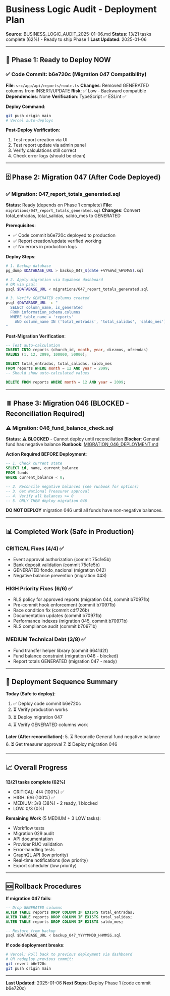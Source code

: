 # Business Logic Audit - Deployment Plan

**Source**: BUSINESS_LOGIC_AUDIT_2025-01-06.md
**Status**: 13/21 tasks complete (62%) - Ready to ship Phase 1
**Last Updated**: 2025-01-06

---

## 🚢 Phase 1: Ready to Deploy NOW

### ✅ Code Commit: b6e720c (Migration 047 Compatibility)

**File**: `src/app/api/reports/route.ts`
**Changes**: Removed GENERATED columns from INSERT/UPDATE
**Risk**: ✅ Low - Backward compatible
**Dependencies**: None
**Verification**: TypeScript ✅ ESLint ✅

**Deploy Command**:
```bash
git push origin main
# Vercel auto-deploys
```

**Post-Deploy Verification**:
1. Test report creation via UI
2. Test report update via admin panel
3. Verify calculations still correct
4. Check error logs (should be clean)

---

## 🗄️ Phase 2: Migration 047 (After Code Deployed)

### ✅ Migration: 047_report_totals_generated.sql

**Status**: Ready (depends on Phase 1 complete)
**File**: `migrations/047_report_totals_generated.sql`
**Changes**: Convert total_entradas, total_salidas, saldo_mes to GENERATED

**Prerequisites**:
- ✅ Code commit b6e720c deployed to production
- ✅ Report creation/update verified working
- ✅ No errors in production logs

**Deploy Steps**:
```bash
# 1. Backup database
pg_dump $DATABASE_URL > backup_047_$(date +%Y%m%d_%H%M%S).sql

# 2. Apply migration via Supabase dashboard
# OR via psql:
psql $DATABASE_URL < migrations/047_report_totals_generated.sql

# 3. Verify GENERATED columns created
psql $DATABASE_URL -c "
  SELECT column_name, is_generated
  FROM information_schema.columns
  WHERE table_name = 'reports'
    AND column_name IN ('total_entradas', 'total_salidas', 'saldo_mes');
"
```

**Post-Migration Verification**:
```sql
-- Test auto-calculation
INSERT INTO reports (church_id, month, year, diezmos, ofrendas)
VALUES (1, 12, 2099, 100000, 50000);

SELECT total_entradas, total_salidas, saldo_mes
FROM reports WHERE month = 12 AND year = 2099;
-- Should show auto-calculated values

DELETE FROM reports WHERE month = 12 AND year = 2099;
```

---

## ⏸️ Phase 3: Migration 046 (BLOCKED - Reconciliation Required)

### ⚠️ Migration: 046_fund_balance_check.sql

**Status**: ⚠️ **BLOCKED** - Cannot deploy until reconciliation
**Blocker**: General fund has negative balance
**Runbook**: [MIGRATION_046_DEPLOYMENT.md](./MIGRATION_046_DEPLOYMENT.md)

**Action Required BEFORE Deployment**:
```sql
-- 1. Check current state
SELECT id, name, current_balance
FROM funds
WHERE current_balance < 0;

-- 2. Reconcile negative balances (see runbook for options)
-- 3. Get National Treasurer approval
-- 4. Verify all balances >= 0
-- 5. ONLY THEN deploy migration 046
```

**DO NOT DEPLOY** migration 046 until all funds have non-negative balances.

---

## 📊 Completed Work (Safe in Production)

### CRITICAL Fixes (4/4) ✅
- Event approval authorization (commit 75c1e5b)
- Bank deposit validation (commit 75c1e5b)
- GENERATED fondo_nacional (migration 042)
- Negative balance prevention (migration 043)

### HIGH Priority Fixes (6/6) ✅
- RLS policy for approved reports (migration 044, commit b70971b)
- Pre-commit hook enforcement (commit b70971b)
- Race condition fix (commit cdf726b)
- Documentation updates (commit b70971b)
- Performance indexes (migration 045, commit b70971b)
- RLS compliance audit (commit b70971b)

### MEDIUM Technical Debt (3/8) ✅
- Fund transfer helper library (commit 6641d2f)
- Fund balance constraint (migration 046 - blocked)
- Report totals GENERATED (migration 047 - ready)

---

## 🎯 Deployment Sequence Summary

**Today (Safe to deploy)**:
1. ✅ Deploy code commit b6e720c
2. ⏳ Verify production works
3. ⏳ Deploy migration 047
4. ⏳ Verify GENERATED columns work

**Later (After reconciliation)**:
5. ⏳ Reconcile General fund negative balance
6. ⏳ Get treasurer approval
7. ⏳ Deploy migration 046

---

## 📈 Overall Progress

**13/21 tasks complete (62%)**
- CRITICAL: 4/4 (100%) ✅
- HIGH: 6/6 (100%) ✅
- MEDIUM: 3/8 (38%) - 2 ready, 1 blocked
- LOW: 0/3 (0%)

**Remaining Work** (5 MEDIUM + 3 LOW tasks):
- Workflow tests
- Migration 029 audit
- API documentation
- Provider RUC validation
- Error-handling tests
- GraphQL API (low priority)
- Real-time notifications (low priority)
- Export scheduler (low priority)

---

## 🆘 Rollback Procedures

**If migration 047 fails**:
```sql
-- Drop GENERATED columns
ALTER TABLE reports DROP COLUMN IF EXISTS total_entradas;
ALTER TABLE reports DROP COLUMN IF EXISTS total_salidas;
ALTER TABLE reports DROP COLUMN IF EXISTS saldo_mes;

-- Restore from backup
psql $DATABASE_URL < backup_047_YYYYMMDD_HHMMSS.sql
```

**If code deployment breaks**:
```bash
# Vercel: Roll back to previous deployment via dashboard
# OR redeploy previous commit:
git revert b6e720c
git push origin main
```

---

**Last Updated**: 2025-01-06
**Next Steps**: Deploy Phase 1 (code commit b6e720c)
